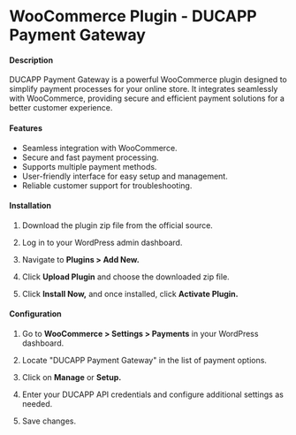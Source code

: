 # WooCommerce Plugin - DUCAPP Payment Gateway

#### Description

DUCAPP Payment Gateway is a powerful WooCommerce plugin designed to simplify payment processes for your online store. It integrates seamlessly with WooCommerce, providing secure and efficient payment solutions for a better customer experience.

#### Features
- Seamless integration with WooCommerce.
- Secure and fast payment processing.
- Supports multiple payment methods.
- User-friendly interface for easy setup and management.
- Reliable customer support for troubleshooting.

#### Installation

1. Download the plugin zip file from the official source.

2. Log in to your WordPress admin dashboard.

3. Navigate to **Plugins > Add New.**

4. Click **Upload Plugin** and choose the downloaded zip file.

5. Click **Install Now,** and once installed, click **Activate Plugin.**

#### Configuration

1. Go to **WooCommerce > Settings > Payments** in your WordPress dashboard.

2. Locate "DUCAPP Payment Gateway" in the list of payment options.

3. Click on **Manage** or **Setup.**

4. Enter your DUCAPP API credentials and configure additional settings as needed.

5. Save changes.

